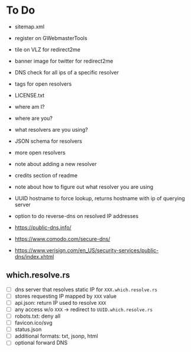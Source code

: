 # To Do

* sitemap.xml
* register on GWebmasterTools
* tile on VLZ for redirect2me
* banner image for twitter for redirect2me
* DNS check for all ips of a specific resolver
* tags for open resolvers
* LICENSE.txt
* where am I?
* where are you?
* what resolvers are you using?
* JSON schema for resolvers
* more open resolvers
* note about adding a new resolver
* credits section of readme
* note about how to figure out what resolver you are using
* UUID hostname to force lookup, returns hostname with ip of querying server
* option to do reverse-dns on resolved IP addresses


* https://public-dns.info/

* https://www.comodo.com/secure-dns/
* https://www.verisign.com/en_US/security-services/public-dns/index.xhtml

## which.resolve.rs

- [ ] dns server that resolves static IP for `XXX.which.resolve.rs`
- [ ] stores requesting IP mapped by `XXX` value
- [ ] api.json: return IP used to resolve `XXX`
- [ ] any access w/o `XXX` -> redirect to `UUID.which.resolve.rs`
- [ ] robots.txt: deny all
- [ ] favicon.ico/svg
- [ ] status.json
- [ ] additional formats: txt, jsonp, html
- [ ] optional forward DNS